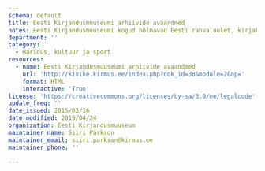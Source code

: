 ```yaml
---
schema: default
title: Eesti Kirjandusmuuseumi arhiivide avaandmed
notes: Eesti Kirjandusmuuseumi kogud hõlmavad Eesti rahvaluulet, kirjakultuuri ja kultuurilugu käsitlevaid materjale. Ulatuslike kogude avaandmetena kirjeldamine ja kättesaadavaks tegemine on pidev protsess ning andmed on kättesaadavad veebiteenuse kaudu. Kirjandusmuuseum koosneb Arhiivraamatukogust, Eesti Rahvaluule Arhiivist, Eesti Kultuuriloolisest Arhiivist ja folkloristika osakonnast.
department: ''
category:
  - Haridus, kultuur ja sport
resources:
  - name: Eesti Kirjandusmuuseumi arhiivide avaandmed
    url: 'http://kivike.kirmus.ee/index.php?dok_id=38&module=2&op='
    format: HTML
    interactive: 'True'
license: 'https://creativecommons.org/licenses/by-sa/3.0/ee/legalcode'
update_freq: ''
date_issued: 2015/03/16
date_modified: 2019/04/24
organization: Eesti Kirjandusmuuseum
maintainer_name: Siiri Pärkson
maintainer_email: siiri.parkson@kirmus.ee
maintainer_phone: ''

---
```

